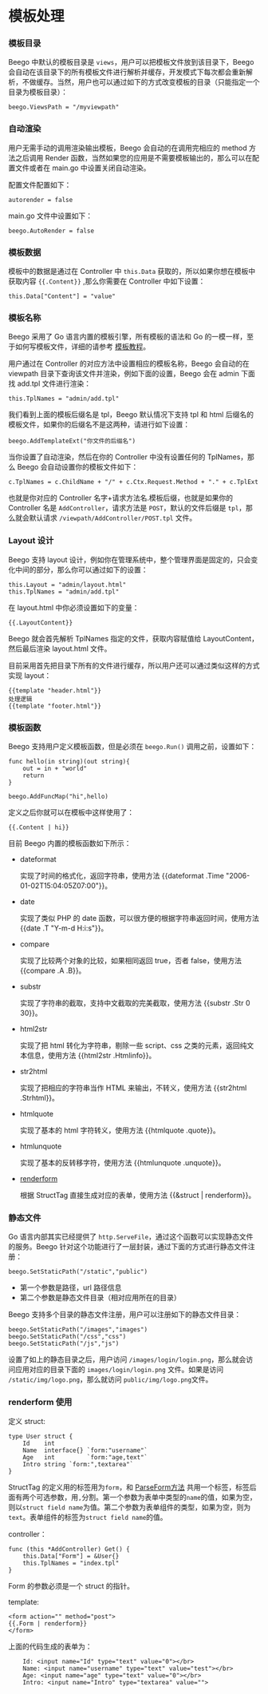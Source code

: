 # 模板处理

### 模板目录

Beego 中默认的模板目录是 `views`，用户可以把模板文件放到该目录下，Beego 会自动在该目录下的所有模板文件进行解析并缓存，开发模式下每次都会重新解析，不做缓存。当然，用户也可以通过如下的方式改变模板的目录（只能指定一个目录为模板目录）：

	beego.ViewsPath = "/myviewpath"

### 自动渲染

用户无需手动的调用渲染输出模板，Beego 会自动的在调用完相应的 method 方法之后调用 Render 函数，当然如果您的应用是不需要模板输出的，那么可以在配置文件或者在 main.go 中设置关闭自动渲染。

配置文件配置如下：

	autorender = false

main.go 文件中设置如下：

	beego.AutoRender = false

### 模板数据

模板中的数据是通过在 Controller 中 `this.Data` 获取的，所以如果你想在模板中获取内容 `{{.Content}}` ,那么你需要在 Controller 中如下设置：

	this.Data["Content"] = "value"

### 模板名称

Beego 采用了 Go 语言内置的模板引擎，所有模板的语法和 Go 的一模一样，至于如何写模板文件，详细的请参考 [模板教程](https://github.com/astaxie/build-web-application-with-golang/blob/master/ebook/07.4.md)。

用户通过在 Controller 的对应方法中设置相应的模板名称，Beego 会自动的在 viewpath 目录下查询该文件并渲染，例如下面的设置，Beego 会在 admin 下面找 add.tpl 文件进行渲染：

	this.TplNames = "admin/add.tpl"

我们看到上面的模板后缀名是 tpl，Beego 默认情况下支持 tpl 和 html 后缀名的模板文件，如果你的后缀名不是这两种，请进行如下设置：

	beego.AddTemplateExt("你文件的后缀名")

当你设置了自动渲染，然后在你的 Controller 中没有设置任何的 TplNames，那么 Beego 会自动设置你的模板文件如下：

	c.TplNames = c.ChildName + "/" + c.Ctx.Request.Method + "." + c.TplExt

也就是你对应的 Controller 名字+请求方法名.模板后缀，也就是如果你的 Controller 名是 `AddController`，请求方法是 `POST`，默认的文件后缀是 `tpl`，那么就会默认请求 `/viewpath/AddController/POST.tpl` 文件。

### Layout 设计

Beego 支持 layout 设计，例如你在管理系统中，整个管理界面是固定的，只会变化中间的部分，那么你可以通过如下的设置：

	this.Layout = "admin/layout.html"
	this.TplNames = "admin/add.tpl" 

在 layout.html 中你必须设置如下的变量：

	{{.LayoutContent}}
 
Beego 就会首先解析 TplNames 指定的文件，获取内容赋值给 LayoutContent，然后最后渲染 layout.html 文件。

目前采用首先把目录下所有的文件进行缓存，所以用户还可以通过类似这样的方式实现 layout：

	{{template "header.html"}}
	处理逻辑
	{{template "footer.html"}}

### 模板函数

Beego 支持用户定义模板函数，但是必须在 `beego.Run()` 调用之前，设置如下：

	func hello(in string)(out string){
		out = in + "world"
		return
	}
	
	beego.AddFuncMap("hi",hello)

定义之后你就可以在模板中这样使用了：

	{{.Content | hi}}

目前 Beego 内置的模板函数如下所示：

* dateformat

	实现了时间的格式化，返回字符串，使用方法 {{dateformat .Time "2006-01-02T15:04:05Z07:00"}}。

* date

	实现了类似 PHP 的 date 函数，可以很方便的根据字符串返回时间，使用方法 {{date .T "Y-m-d H:i:s"}}。

* compare

	实现了比较两个对象的比较，如果相同返回 true，否者 false，使用方法 {{compare .A .B}}。

* substr

	实现了字符串的截取，支持中文截取的完美截取，使用方法 {{substr .Str 0 30}}。

* html2str

	实现了把 html 转化为字符串，剔除一些 script、css 之类的元素，返回纯文本信息，使用方法 {{html2str .Htmlinfo}}。

* str2html

	实现了把相应的字符串当作 HTML 来输出，不转义，使用方法 {{str2html .Strhtml}}。

* htmlquote

	实现了基本的 html 字符转义，使用方法 {{htmlquote .quote}}。

* htmlunquote

	实现了基本的反转移字符，使用方法 {{htmlunquote .unquote}}。

* [ renderform](##renderform-使用)

	根据 StructTag 直接生成对应的表单，使用方法 {{&struct | renderform}}。

### 静态文件

Go 语言内部其实已经提供了 `http.ServeFile`，通过这个函数可以实现静态文件的服务。Beego 针对这个功能进行了一层封装，通过下面的方式进行静态文件注册：

	beego.SetStaticPath("/static","public")

- 第一个参数是路径，url 路径信息
- 第二个参数是静态文件目录（相对应用所在的目录）

Beego 支持多个目录的静态文件注册，用户可以注册如下的静态文件目录：

	beego.SetStaticPath("/images","images")
	beego.SetStaticPath("/css","css")
	beego.SetStaticPath("/js","js")

设置了如上的静态目录之后，用户访问 `/images/login/login.png`，那么就会访问应用对应的目录下面的 `images/login/login.png` 文件。如果是访问 `/static/img/logo.png`，那么就访问 `public/img/logo.png`文件。

### renderform 使用

定义 struct:

	type User struct {
		Id    int
		Name  interface{} `form:"username"`
		Age   int         `form:"age,text"`
		Intro string `form:",textarea"`
	}

StructTag 的定义用的标签用为`form`，和 [ParseForm方法](Controllers_Parameters.md#直接解析到-struct) 共用一个标签，标签后面有两个可选参数，用`,`分割。第一个参数为表单中类型的`name`的值，如果为空，则以`struct field name`为值。第二个参数为表单组件的类型，如果为空，则为`text`。表单组件的标签为`struct field name`的值。

controller：

	func (this *AddController) Get() {
	    this.Data["Form"] = &User{}
	    this.TplNames = "index.tpl"
	}

Form 的参数必须是一个 struct 的指针。

template:

	<form action="" method="post">
	{{.Form | renderform}}
	</form>

上面的代码生成的表单为：
	
```
	Id: <input name="Id" type="text" value="0"></br>
	Name: <input name="username" type="text" value="test"></br>
	Age: <input name="age" type="text" value="0"></br>
	Intro: <input name="Intro" type="textarea" value="">
```
